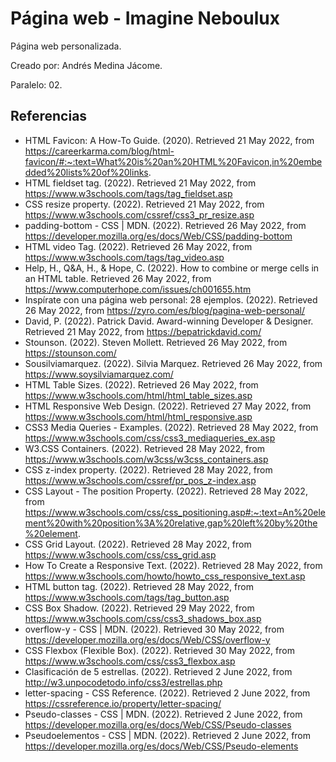 # Página web - Imagine Neboulux

Página web personalizada.

Creado por: Andrés Medina Jácome.

Paralelo: 02.

## Referencias
* HTML Favicon: A How-To Guide. (2020). Retrieved 21 May 2022, from https://careerkarma.com/blog/html-favicon/#:~:text=What%20is%20an%20HTML%20Favicon,in%20embedded%20lists%20of%20links.
* HTML fieldset tag. (2022). Retrieved 21 May 2022, from https://www.w3schools.com/tags/tag_fieldset.asp
* CSS resize property. (2022). Retrieved 21 May 2022, from https://www.w3schools.com/cssref/css3_pr_resize.asp
* padding-bottom - CSS | MDN. (2022). Retrieved 26 May 2022, from https://developer.mozilla.org/es/docs/Web/CSS/padding-bottom
* HTML video Tag. (2022). Retrieved 26 May 2022, from https://www.w3schools.com/tags/tag_video.asp
* Help, H., Q&amp;A, H., & Hope, C. (2022). How to combine or merge cells in an HTML table. Retrieved 26 May 2022, from https://www.computerhope.com/issues/ch001655.htm
* Inspírate con una página web personal: 28 ejemplos. (2022). Retrieved 26 May 2022, from https://zyro.com/es/blog/pagina-web-personal/
* David, P. (2022). Patrick David. Award-winning Developer & Designer. Retrieved 21 May 2022, from https://bepatrickdavid.com/
* Stounson. (2022). Steven Mollett. Retrieved 26 May 2022, from https://stounson.com/
* Sousilviamarquez. (2022). Silvia Marquez. Retrieved 26 May 2022, from https://www.soysilviamarquez.com/
* HTML Table Sizes. (2022). Retrieved 26 May 2022, from https://www.w3schools.com/html/html_table_sizes.asp
* HTML Responsive Web Design. (2022). Retrieved 27 May 2022, from https://www.w3schools.com/html/html_responsive.asp
* CSS3 Media Queries - Examples. (2022). Retrieved 28 May 2022, from https://www.w3schools.com/css/css3_mediaqueries_ex.asp
* W3.CSS Containers. (2022). Retrieved 28 May 2022, from https://www.w3schools.com/w3css/w3css_containers.asp
* CSS z-index property. (2022). Retrieved 28 May 2022, from https://www.w3schools.com/cssref/pr_pos_z-index.asp
* CSS Layout - The position Property. (2022). Retrieved 28 May 2022, from https://www.w3schools.com/css/css_positioning.asp#:~:text=An%20element%20with%20position%3A%20relative,gap%20left%20by%20the%20element.
* CSS Grid Layout. (2022). Retrieved 28 May 2022, from https://www.w3schools.com/css/css_grid.asp
* How To Create a Responsive Text. (2022). Retrieved 28 May 2022, from https://www.w3schools.com/howto/howto_css_responsive_text.asp
* HTML button tag. (2022). Retrieved 28 May 2022, from https://www.w3schools.com/tags/tag_button.asp
* CSS Box Shadow. (2022). Retrieved 29 May 2022, from https://www.w3schools.com/css/css3_shadows_box.asp
* overflow-y - CSS | MDN. (2022). Retrieved 30 May 2022, from https://developer.mozilla.org/es/docs/Web/CSS/overflow-y
* CSS Flexbox (Flexible Box). (2022). Retrieved 30 May 2022, from https://www.w3schools.com/css/css3_flexbox.asp
* Clasificación de 5 estrellas. (2022). Retrieved 2 June 2022, from http://w3.unpocodetodo.info/css3/estrellas.php
* letter-spacing - CSS Reference. (2022). Retrieved 2 June 2022, from https://cssreference.io/property/letter-spacing/
* Pseudo-classes - CSS | MDN. (2022). Retrieved 2 June 2022, from https://developer.mozilla.org/es/docs/Web/CSS/Pseudo-classes
* Pseudoelementos - CSS | MDN. (2022). Retrieved 2 June 2022, from https://developer.mozilla.org/es/docs/Web/CSS/Pseudo-elements